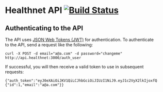 # Healthnet API [![Build Status](https://travis-ci.org/bio-gen/healthnet-api.svg?branch=master)](https://travis-ci.org/bio-gen/healthnet-api)

## Authenticating to the API

The API uses [JSON Web Tokens (JWT)](https://jwt.io/) for authentication. To authenticate to the API, send a request like the following:

`curl -X POST -d email="a@a.com" -d password="changeme" http://api.healthnet:3000/auth_user`

If successful, you will then receive a valid token to use in subsequent requests:

```
{"auth_token":"eyJ0eXAiOiJKV1QiLCJhbGciOiJIUzI1NiJ9.eyJ1c2VyX2lkIjoxfQ.po9twTrX99V7XgAk5mVskkiq8aa0lpYOue62ehubRY4","user":{"id":1,"email":"a@a.com"}}
```